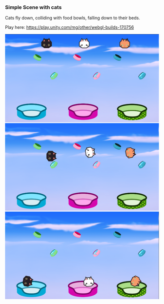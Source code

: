 ### Simple Scene with cats

Cats fly down, colliding with food bowls, falling down to their beds.

Play here: https://play.unity.com/mg/other/webgl-builds-170756

<p align="center">
  <img src="https://github.com/koiiNyan/JuniorProgrammer-CreateWithCode01/blob/main/PachinkoTutorial/Images/1.png">
  <img src="https://github.com/koiiNyan/JuniorProgrammer-CreateWithCode01/blob/main/PachinkoTutorial/Images/2.png">
  <img src="https://github.com/koiiNyan/JuniorProgrammer-CreateWithCode01/blob/main/PachinkoTutorial/Images/3.png">
</p>
